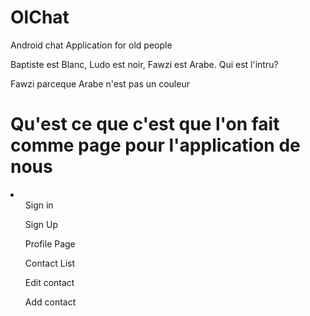 # OlChat
Android chat Application for old people

Baptiste est Blanc, Ludo est noir, Fawzi est Arabe. Qui est l'intru?




Fawzi parceque Arabe n'est pas un couleur
<h1>
Qu'est ce que c'est que l'on fait comme page pour l'application de nous
</h1>
<li>
<ul>Sign in</ul>
<ul>Sign Up</ul>
<ul>Profile Page</ul>
<ul>Contact List</ul>
<ul>Edit contact</ul>
<ul>Add contact</ul>
</li>

